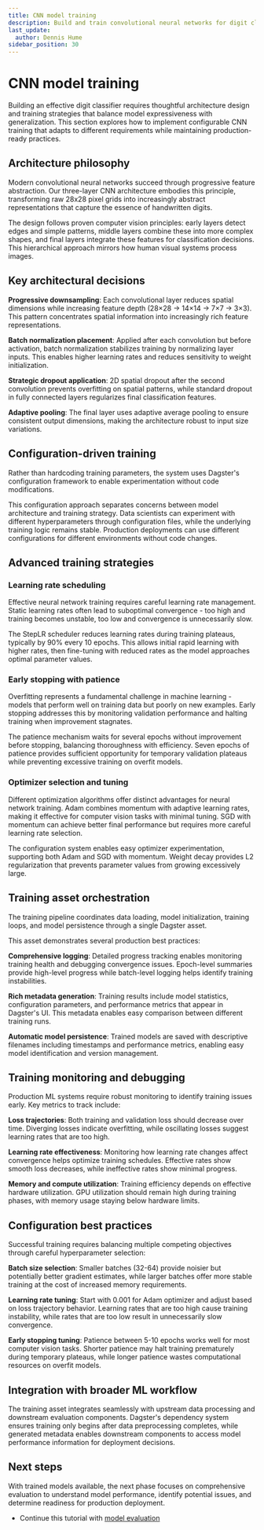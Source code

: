 ```yaml
---
title: CNN model training
description: Build and train convolutional neural networks for digit classification
last_update:
  author: Dennis Hume
sidebar_position: 30
---
```


# CNN model training

Building an effective digit classifier requires thoughtful architecture design and training strategies that balance model expressiveness with generalization. This section explores how to implement configurable CNN training that adapts to different requirements while maintaining production-ready practices.

## Architecture philosophy

Modern convolutional neural networks succeed through progressive feature abstraction. Our three-layer CNN architecture embodies this principle, transforming raw 28x28 pixel grids into increasingly abstract representations that capture the essence of handwritten digits.

The design follows proven computer vision principles: early layers detect edges and simple patterns, middle layers combine these into more complex shapes, and final layers integrate these features for classification decisions. This hierarchical approach mirrors how human visual systems process images.

<CodeExample
  path="docs_projects/project_ml/src/project_ml/defs/assets/model_assets.py"
  language="python"
  startAfter="start_cnn_architecture"
  endBefore="end_cnn_architecture"
  title="Three-layer CNN with progressive feature extraction"
/>

## Key architectural decisions

**Progressive downsampling**: Each convolutional layer reduces spatial dimensions while increasing feature depth (28×28 → 14×14 → 7×7 → 3×3). This pattern concentrates spatial information into increasingly rich feature representations.

**Batch normalization placement**: Applied after each convolution but before activation, batch normalization stabilizes training by normalizing layer inputs. This enables higher learning rates and reduces sensitivity to weight initialization.

**Strategic dropout application**: 2D spatial dropout after the second convolution prevents overfitting on spatial patterns, while standard dropout in fully connected layers regularizes final classification features.

**Adaptive pooling**: The final layer uses adaptive average pooling to ensure consistent output dimensions, making the architecture robust to input size variations.

## Configuration-driven training

Rather than hardcoding training parameters, the system uses Dagster's configuration framework to enable experimentation without code modifications.

<CodeExample
  path="docs_projects/project_ml/src/project_ml/defs/assets/model_assets.py"
  language="python"
  startAfter="start_model_config"
  endBefore="end_model_config"
  title="Comprehensive training configuration"
/>

This configuration approach separates concerns between model architecture and training strategy. Data scientists can experiment with different hyperparameters through configuration files, while the underlying training logic remains stable. Production deployments can use different configurations for different environments without code changes.

## Advanced training strategies

### Learning rate scheduling

Effective neural network training requires careful learning rate management. Static learning rates often lead to suboptimal convergence - too high and training becomes unstable, too low and convergence is unnecessarily slow.

The StepLR scheduler reduces learning rates during training plateaus, typically by 90% every 10 epochs. This allows initial rapid learning with higher rates, then fine-tuning with reduced rates as the model approaches optimal parameter values.

### Early stopping with patience

Overfitting represents a fundamental challenge in machine learning - models that perform well on training data but poorly on new examples. Early stopping addresses this by monitoring validation performance and halting training when improvement stagnates.

The patience mechanism waits for several epochs without improvement before stopping, balancing thoroughness with efficiency. Seven epochs of patience provides sufficient opportunity for temporary validation plateaus while preventing excessive training on overfit models.

### Optimizer selection and tuning

Different optimization algorithms offer distinct advantages for neural network training. Adam combines momentum with adaptive learning rates, making it effective for computer vision tasks with minimal tuning. SGD with momentum can achieve better final performance but requires more careful learning rate selection.

The configuration system enables easy optimizer experimentation, supporting both Adam and SGD with momentum. Weight decay provides L2 regularization that prevents parameter values from growing excessively large.

## Training asset orchestration

The training pipeline coordinates data loading, model initialization, training loops, and model persistence through a single Dagster asset.

<CodeExample
  path="docs_projects/project_ml/src/project_ml/defs/assets/model_assets.py"
  language="python"
  startAfter="start_training_asset"
  endBefore="end_training_asset"
  title="Training asset with comprehensive logging and metadata"
/>

This asset demonstrates several production best practices:

**Comprehensive logging**: Detailed progress tracking enables monitoring training health and debugging convergence issues. Epoch-level summaries provide high-level progress while batch-level logging helps identify training instabilities.

**Rich metadata generation**: Training results include model statistics, configuration parameters, and performance metrics that appear in Dagster's UI. This metadata enables easy comparison between different training runs.

**Automatic model persistence**: Trained models are saved with descriptive filenames including timestamps and performance metrics, enabling easy model identification and version management.

## Training monitoring and debugging

Production ML systems require robust monitoring to identify training issues early. Key metrics to track include:

**Loss trajectories**: Both training and validation loss should decrease over time. Diverging losses indicate overfitting, while oscillating losses suggest learning rates that are too high.

**Learning rate effectiveness**: Monitoring how learning rate changes affect convergence helps optimize training schedules. Effective rates show smooth loss decreases, while ineffective rates show minimal progress.

**Memory and compute utilization**: Training efficiency depends on effective hardware utilization. GPU utilization should remain high during training phases, with memory usage staying below hardware limits.

## Configuration best practices

Successful training requires balancing multiple competing objectives through careful hyperparameter selection:

**Batch size selection**: Smaller batches (32-64) provide noisier but potentially better gradient estimates, while larger batches offer more stable training at the cost of increased memory requirements.

**Learning rate tuning**: Start with 0.001 for Adam optimizer and adjust based on loss trajectory behavior. Learning rates that are too high cause training instability, while rates that are too low result in unnecessarily slow convergence.

**Early stopping tuning**: Patience between 5-10 epochs works well for most computer vision tasks. Shorter patience may halt training prematurely during temporary plateaus, while longer patience wastes computational resources on overfit models.

## Integration with broader ML workflow

The training asset integrates seamlessly with upstream data processing and downstream evaluation components. Dagster's dependency system ensures training only begins after data preprocessing completes, while generated metadata enables downstream components to access model performance information for deployment decisions.

## Next steps

With trained models available, the next phase focuses on comprehensive evaluation to understand model performance, identify potential issues, and determine readiness for production deployment.

- Continue this tutorial with [model evaluation](/examples/ml/model-evaluation)
